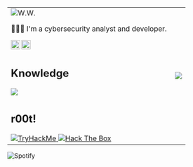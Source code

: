 <table border="0">
    <tr>
        <td>
            <div id="resume">
                <img src = "https://readme-typing-svg.demolab.com?font=IBM+Plex+Mono&weight=500&size=28&pause=1000&color=05C900&width=435&lines=Say+my+name..." alt="W.W."/>
                <p>👨🏻‍💻 I'm a cybersecurity analyst and developer.</p>
                <a href="https://www.linkedin.com/in/jvrajunior/">
                    <img align="left" src="https://github.com/yushi1007/yushi1007/blob/main/images/linkedin.svg" alt="LinkedIn" width="21px"/>
                </a>
                <a href="https://instagram.com/jvrajunior">
                    <img align="left" src="https://github.com/yushi1007/yushi1007/blob/main/images/instagram.svg" alt="Instagram" width="21px"/>
                </a>
            </div>
        </td>
        <td rowspan="3">
            <img src="https://user-images.githubusercontent.com/74038190/212750996-938b257b-266c-45a7-9af7-655341c0f58b.gif" align="right" />
        </td>
    </tr>  
    <tr>
        <td>
            <div id="knowledge">
                <h2>Knowledge</h2>
                <a href="#">
                  <img src="https://skillicons.dev/icons?i=python,bash,java,spring,aws,docker,jenkins&perline=7" />
                </a>
            </div>
        </td>
    </tr>
    <tr>
        <td>
            <div id="ctf">
                <h2>r00t!</h2>
                <a href="https://tryhackme.com/p/l0rdM4gno">
                    <img src="https://tryhackme-badges.s3.amazonaws.com/l0rdM4gno.png" alt="TryHackMe"">
                </a>
                <a href="https://app.hackthebox.com/profile/894757">
                    <img src="https://www.hackthebox.eu/badge/image/894757" alt="Hack The Box">
                </a>
            </div>
        </td>
    </tr>
</table>

<span align="left">![Spotify](https://spotify-recently-played-readme.vercel.app/api?user=22zebextsiopngyzjjxfyx3iq&unique=yes&count=2)</span>
